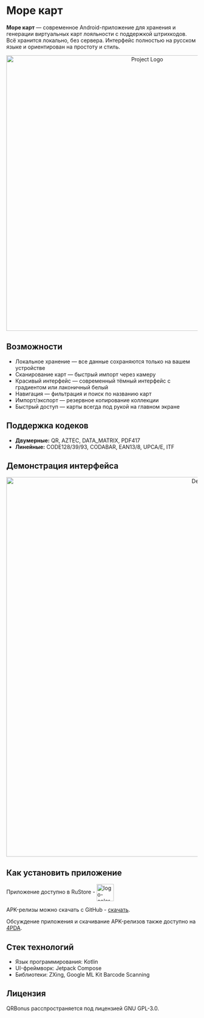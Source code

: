 # Море карт

**Море карт** — современное Android-приложение для хранения и генерации виртуальных карт лояльности с поддержкой штрихкодов. Всё хранится локально, без сервера. Интерфейс полностью на русском языке и ориентирован на простоту и стиль.

<p align="center">
      <img src="https://github.com/user-attachments/assets/8b354b64-3a30-4afb-8971-a60f4b845917" alt="Project Logo" width="726">
</p>

## Возможности

- Локальное хранение — все данные сохраняются только на вашем устройстве
- Сканирование карт — быстрый импорт через камеру
- Красивый интерфейс — современный тёмный интерфейс с градиентом или лаконичный белый
- Навигация — фильтрация и поиск по названию карт
- Импорт/экспорт — резервное копирование коллекции
- Быстрый доступ — карты всегда под рукой на главном экране

## Поддержка кодеков
* **Двумерные:** QR, AZTEC, DATA_MATRIX, PDF417  
* **Линейные:**  CODE128/39/93, CODABAR, EAN13/8, UPCA/E, ITF

## Демонстрация интерфейса

<p align="center">
      <img src="https://github.com/user-attachments/assets/3e78fd55-8a77-40be-98cb-fc16e8ac1598" alt="Demo" width="1000">      
</p>

## Как установить приложение

Приложение доступно в RuStore	- [<img align="center" height="45" alt="logo-color-dark" src="https://github.com/user-attachments/assets/bd6014bd-a5c7-4130-bd31-80c8b57e13a2" />](https://www.rustore.ru/catalog/app/com.example.seacard)   

APK-релизы можно скачать с GitHub - [скачать](https://github.com/Merrcurys/SeaCard/releases/tag/v2.1).

Обсуждение приложения и скачивание APK-релизов также доступно на [4PDA](https://4pda.to/forum/index.php?showtopic=1108694).

## Стек технологий

- Язык программирования: Kotlin
- UI-фреймворк: Jetpack Compose
- Библиотеки: ZXing, Google ML Kit Barcode Scanning

## Лицензия

QRBonus расспространяется под лицензией GNU GPL-3.0.
